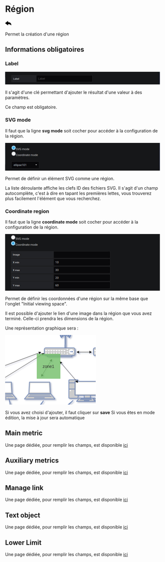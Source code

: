 # Région
[![](../../screenshots/other/Go-back.png)](coordinates.md)

Permet la création d'une région


## Informations obligatoires


### Label 

![label](../../screenshots/editor/coordinates/screen-region/label.jpg)


Il s'agit d'une clé permettant d'ajouter le résultat d'une valeur à des paramètres.

Ce champ est obligatoire.


### SVG mode

Il faut que la ligne **svg mode** soit cocher pour accéder à la configuration de la région.

![svg mode](../../screenshots/editor/coordinates/screen-region/coord-svg-mode.jpg)

Permet de définir un élément SVG comme une région.

La liste déroulante affiche les clefs ID des fichiers SVG. Il s'agit d'un champ autocomplète, c'est à dire en tapant les premières lettes, vous trouverez plus facilement l'élément que vous recherchez. 




### Coordinate region

Il faut que la ligne **coordinate mode** soit cocher pour accéder à la configuration de la région.

![coordinate mode](../../screenshots/editor/coordinates/screen-region/coord-coordinate-mode.jpg)


Permet de définir les coordonnées d'une région sur la même base que l'onglet "Initial viewing space".

Il est possible d'ajouter le lien d'une image dans la région que vous avez terminé. Celle-ci prendra les dimensions de la région.

Une représentation graphique sera :

![coordinateZOne](../../screenshots/editor/coordinates/screen-region/zone1.png)


Si vous avez choisi d'ajouter, il faut cliquer sur **save** Si vous êtes en mode édition, la mise à jour sera automatique

## Main metric

Une page dédiée, pour remplir les champs, est disponible [ici](coordinates-main-metric.md)


## Auxiliary metrics

Une page dédiée, pour remplir les champs, est disponible [ici](coordinates-auxiliary-metric.md)


## Manage link

Une page dédiée, pour remplir les champs, est disponible [ici](coordinates-manage-link.md)


## Text object


Une page dédiée, pour remplir les champs, est disponible [ici](coordinates-object-text.md)


## Lower Limit


Une page dédiée, pour remplir les champs, est disponible [ici](coordinates-lower-limit.md)



